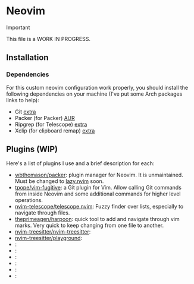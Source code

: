 # Neovim

> [!IMPORTANT]
> This file is a WORK IN PROGRESS.

## Installation

### Dependencies

For this custom neovim configuration work properly, you should install the
following dependencies on your machine (I've put some Arch packages links to help):

- Git [extra](https://archlinux.org/packages/extra/x86_64/git)
- Packer (for Packer) [AUR](https://aur.archlinux.org/packages/nvim-packer-git)
- Ripgrep (for Telescope) [extra](https://archlinux.org/packages/extra/x86_64/ripgrep/)
- Xclip (for clipboard remap) [extra](https://archlinux.org/packages/extra/x86_64/xclip/)

## Plugins (WIP)

Here's a list of plugins I use and a brief description for each:

- [wbthomason/packer](https://github.com/wbthomason/packer.nvim): plugin manager for Neovim.
It is unmaintained. Must be changed to [lazy.nvim](https://github.com/folke/lazy.nvim)
soon.
- [tpope/vim-fugitive](https://github.com/tpope/vim-fugitive): a Git plugin for Vim.
Allow calling Git commands from inside Neovim and some additional commands for
higher level operations.
- [nvim-telescope/telescope.nvim](https://github.com/nvim-telescope/telescope.nvim):
Fuzzy finder over lists, especially to navigate through files.
- [theprimeagen/harpoon](https://github.com/theprimeagen/harpoon): quick tool to add and
navigate through vim marks. Very quick to keep changing from one file to another.
- [nvim-treesitter/nvim-treesitter]():
- [nvim-treesitter/playground]():
- []():
- []():
- []():
- []():
- []():
- []():
